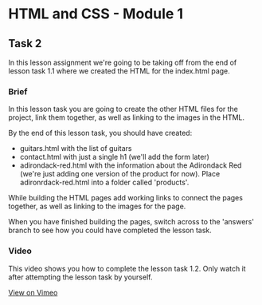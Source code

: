 # HTML and CSS - Module 1

## Task 2

In this lesson assignment we're going to be taking off from the end of lesson task 1.1 where we created the HTML for the index.html page.

### Brief

In this lesson task you are going to create the other HTML files for the project, link them together, as well as linking to the images in the HTML.

By the end of this lesson task, you should have created:
- guitars.html with the list of guitars
- contact.html with just a single h1 (we'll add the form later)
- adirondack-red.html with the information about the Adirondack Red (we're just adding one version of the product for now). Place adironrdack-red.html into a folder called 'products'.

While building the HTML pages add working links to connect the pages together, as well as linking to the images for the page.

When you have finished building the pages, switch across to the 'answers' branch to see how you could have completed the lesson task.

### Video

This video shows you how to complete the lesson task 1.2. Only watch it after attempting the lesson task by yourself.

[View on Vimeo](https://vimeo.com/478449347/9d67203a96)
